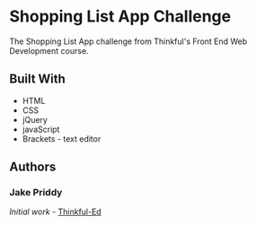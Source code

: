 # Shopping List App Challenge
The Shopping List App challenge from Thinkful's Front End Web Development course.

## Built With
 
* HTML
* CSS
* jQuery
* javaScript
* Brackets - text editor


## Authors

### Jake Priddy
*Initial work* - [Thinkful-Ed](https://github.com/Thinkful-Ed/shopping-list)

